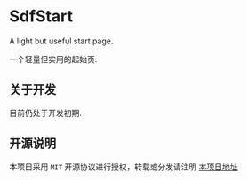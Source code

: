 # SdfStart

A light but useful start page.

一个轻量但实用的起始页.

## 关于开发

目前仍处于开发初期.

## 开源说明

本项目采用 `MIT` 开源协议进行授权，转载或分发请注明 [本项目地址](https://github.com/DSFdsfWxp/SdfStart)
